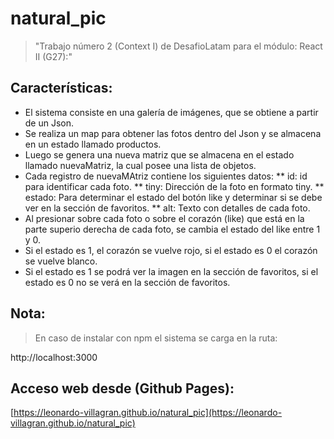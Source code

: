 # natural_pic

>"Trabajo número 2 (Context I) de DesafioLatam para el módulo: React II (G27):"

## Características:

* El sistema consiste en una galería de imágenes, que se obtiene a partir de un Json. 
* Se realiza un map para obtener las fotos dentro del Json y se almacena en un estado llamado productos.
* Luego se genera una nueva matriz que se almacena en el estado llamado nuevaMatriz, la cual posee una lista de objetos.
* Cada registro de nuevaMAtriz contiene los siguientes datos:
    ** id: id para identificar cada foto.
    ** tiny: Dirección de la foto en formato tiny.
    ** estado: Para determinar el estado del botón like y determinar si se debe ver en la sección de favoritos.
    ** alt: Texto con detalles de cada foto. 
* Al presionar sobre cada foto o sobre el corazón (like) que está en la parte superio derecha de cada foto, se cambia el estado del like entre 1 y 0. 
* Si el estado es 1, el corazón se vuelve rojo, si el estado es 0 el corazón se vuelve blanco.
* Si el estado es 1 se podrá ver la imagen en la sección de favoritos, si el estado es 0 no se verá en la sección de favoritos.

## Nota: 

>En caso de instalar con npm el sistema se carga en la ruta: 

http://localhost:3000

## Acceso web desde (Github Pages):

[https://leonardo-villagran.github.io/natural_pic](https://leonardo-villagran.github.io/natural_pic)
